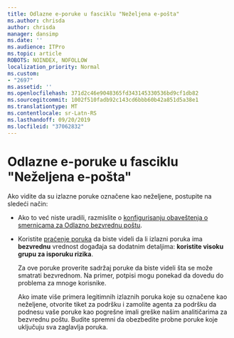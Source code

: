 ```yaml
---
title: Odlazne e-poruke u fasciklu "Neželjena e-pošta"
ms.author: chrisda
author: chrisda
manager: dansimp
ms.date: ''
ms.audience: ITPro
ms.topic: article
ROBOTS: NOINDEX, NOFOLLOW
localization_priority: Normal
ms.custom:
- "2697"
ms.assetid: ''
ms.openlocfilehash: 371d2c46e9048365fd343145330536bd9cf1db82
ms.sourcegitcommit: 1002f510fadb92c143cd6bbb60b42a851d5a38e1
ms.translationtype: MT
ms.contentlocale: sr-Latn-RS
ms.lasthandoff: 09/20/2019
ms.locfileid: "37062832"
---
```

# <a name="outbound-email-to-junk-email-folder"></a>Odlazne e-poruke u fasciklu "Neželjena e-pošta"

Ako vidite da su izlazne poruke označene kao neželjene, postupite na sledeći način:

- Ako to već niste uradili, razmislite o [konfigurisanju obaveštenja o smernicama za Odlazno bezvrednu poštu](https://docs.microsoft.com/office365/securitycompliance/configure-the-outbound-spam-policy).

- Koristite [praćenje poruka](https://docs.microsoft.com/office365/securitycompliance/message-trace-scc) da biste videli da li izlazni poruka ima **bezvrednu** vrednost događaja sa dodatnim detaljima: **koristite visoku grupu za isporuku rizika**.

  Za ove poruke proverite sadržaj poruke da biste videli šta se može smatrati bezvrednom. Na primer, potpisi mogu ponekad da dovedu do problema za mnoge korisnike.

  Ako imate više primera legitimnih izlaznih poruka koje su označene kao neželjene, otvorite tiket za podršku i zamolite agenta za podršku da podnesu vaše poruke kao pogrešne imali greške našim analitičarima za bezvrednu poštu. Budite spremni da obezbedite probne poruke koje uključuju sva zaglavlja poruka.
